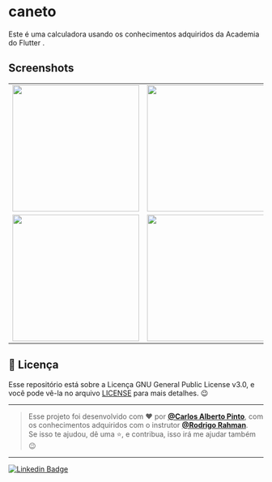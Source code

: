 # caneto

Este é uma calculadora usando os conhecimentos adquiridos da Academia do Flutter .


## Screenshots

<table> 
  <tr>
    <td> 
      <img width="250" src="https://github.com/caneto/elisha/blob/master/screenshots/foto_calculadora.png"/> 
    </td>
    <td>
      <img width="250" src="https://github.com/caneto/elisha/blob/master/screenshots/foto_calculadora1.png"/> 
    </td>
    <td> 
      <img width="250" src="https://github.com/caneto/elisha/blob/master/screenshots/foto_calculadora2.png"/> 
    </td>
  </tr>
  
  <tr>
    <td>
      <img width="250" src="https://github.com/caneto/elisha/blob/master/screenshots/foto_calculadora3.png"/> 
    </td>
    <td>
      <img width="250" src="https://github.com/caneto/elisha/blob/master/screenshots/foto_calculadora4.png"/>
    </td>
    <td> 
      <img width="250" src="https://github.com/caneto/elisha/blob/master/screenshots/foto_calculadora5.png"/>
    </td>
    <td> 
      <img width="250" src="https://github.com/caneto/elisha/blob/master/screenshots/foto_calculadora6.png"/>
    </td>
  </tr>
  
</table>

<h2>📝 Licença</h2>

<p>
   Esse repositório está sobre a Licença GNU General Public License v3.0, e você pode vê-la no arquivo <a href="https://github.com/caneto/calculadora-app/blob/main/LICENSE">LICENSE</a> para mais detalhes. 😉
</p>


---

   >Esse projeto foi desenvolvido com ❤️ por **[@Carlos Alberto Pinto](https://www.linkedin.com/in/canetorj/)**, com os conhecimentos adquiridos com o instrutor **[@Rodrigo Rahman](https://br.linkedin.com/in/rodrigo-rahman)**.<br>
   Se isso te ajudou, dê uma ⭐, e contribua, isso irá me ajudar também 😉

---


[![Linkedin Badge](https://img.shields.io/badge/-Carlos%20Alberto-292929?style=flat-square&logo=Linkedin&logoColor=white&link=https://www.linkedin.com/in/canetorj/)](https://www.linkedin.com/in/canetorj/)